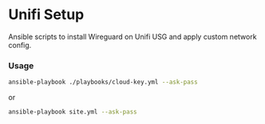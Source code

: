 # Unifi Setup

Ansible scripts to install Wireguard on Unifi USG and apply custom network config.

### Usage
```bash
ansible-playbook ./playbooks/cloud-key.yml --ask-pass
```
or 
```bash
ansible-playbook site.yml --ask-pass
```
